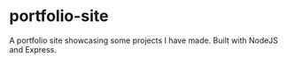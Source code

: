 # portfolio-site
A portfolio site showcasing some projects I have made. Built with NodeJS and Express.

<!-- to do -->
<!-- 1. crop screenshots, add Headshot -->
<!-- 2. complete data.json file -->
<!-- 3. fix any bugs in earlier projects -->